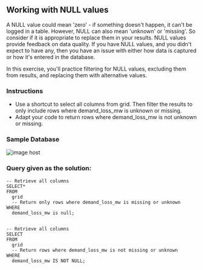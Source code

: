 ## Working with NULL values
A NULL value could mean 'zero' - if something doesn't happen, it can't be logged in a table. However, NULL can also mean 'unknown' or 'missing'. So consider if it is appropriate to replace them in your results. NULL values provide feedback on data quality. If you have NULL values, and you didn't expect to have any, then you have an issue with either how data is captured or how it's entered in the database.

In this exercise, you'll practice filtering for NULL values, excluding them from results, and replacing them with alternative values.

### Instructions 
- Use a shortcut to select all columns from grid. Then filter the results to only include rows where demand_loss_mw is unknown or missing.
- Adapt your code to return rows where demand_loss_mw is not unknown or missing.

### Sample Database
<img src="https://images2.imgbox.com/19/9b/lZ6ICwsF_o.png" alt="image host"/>

### Query given as the solution:

<section>
    <pre><code>-- Retrieve all columns
SELECT* 
FROM 
  grid 
  -- Return only rows where demand_loss_mw is missing or unknown  
WHERE 
  demand_loss_mw is null;
  </code></pre>
  </section>  
  <section>
    <pre><code>-- Retrieve all columns
SELECT
FROM 
  grid 
  -- Return rows where demand_loss_mw is not missing or unknown   
WHERE 
  demand_loss_mw IS NOT NULL;
  </code></pre>
  </section> 